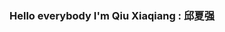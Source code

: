 ### Hello everybody I'm Qiu Xiaqiang : 邱夏强

<!--
**Qiu-Xiaqiang/Qiu-Xiaqiang** is a ✨ _special_ ✨ repository because its `README.md` (this file) appears on your GitHub profile.
- 😎 I'm chinese
- 🌇 I'm currently live in italy
- 🌱 I’m currently learning : C# and C language 
- 📫 How to reach me: xiaqiang.qiu@iisviolamarchesini.edu.it


-->
